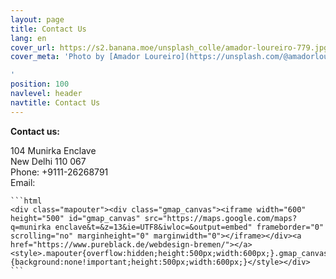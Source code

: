 ```yaml
---
layout: page
title: Contact Us
lang: en
cover_url: https://s2.banana.moe/unsplash_colle/amador-loureiro-779.jpg
cover_meta: 'Photo by [Amador Loureiro](https://unsplash.com/@amadorloureiroblanco)

'
position: 100
navlevel: header
navtitle: Contact Us
---
```

**Contact us:**

104 Munirka Enclave  
New Delhi 110 067  
Phone: +9111-26268791  
Email:

    ```html
    <div class="mapouter"><div class="gmap_canvas"><iframe width="600" height="500" id="gmap_canvas" src="https://maps.google.com/maps?q=munirka enclave&t=&z=13&ie=UTF8&iwloc=&output=embed" frameborder="0" scrolling="no" marginheight="0" marginwidth="0"></iframe></div><a href="https://www.pureblack.de/webdesign-bremen/"></a><style>.mapouter{overflow:hidden;height:500px;width:600px;}.gmap_canvas {background:none!important;height:500px;width:600px;}</style></div>
    ```